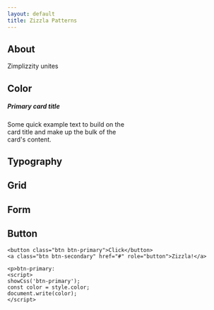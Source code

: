 ```yaml
---
layout: default
title: Zizzla Patterns
---
```

<script src="https://ajax.googleapis.com/ajax/libs/jquery/3.3.1/jquery.min.js"></script>
<script>
  function showCss(attribute) {
    const element = document.querySelector(attribute)
    const style = getComputedStyle(element)
    console.log(style)
    return style
  }
</script>

## About
Zimplizzity unites

## Color

<div class="card text-white bg-primary mb-3" style="max-width: 18rem;">
  <!--div class="card-header">Header</div-->
  <div class="card-body">
    <h5 class="card-title">Primary card title</h5>
    <p class="card-text">Some quick example text to build on the card title and make up the bulk of the card's content.</p>
  </div>
</div>
<script>
showCss('bg-primary');
const color = style.color;
document.write(color);
</script>

## Typography

## Grid

## Form

## Button
```html_example
<button class="btn btn-primary">Click</button>
<a class="btn btn-secondary" href="#" role="button">Zizzla!</a>

<p>btn-primary:
<script>
showCss('btn-primary');
const color = style.color;
document.write(color);
</script>
```
